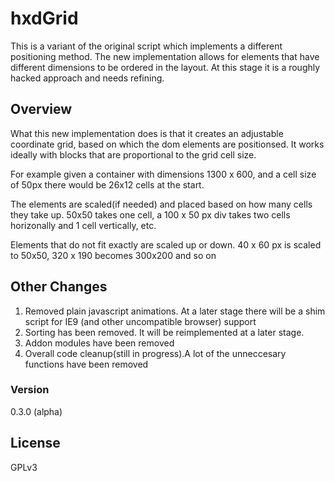 # hxdGrid 
This is a variant of the original script which implements a different positioning method. The new implementation allows for elements that have different dimensions to be ordered in the layout. At this stage it is a roughly hacked approach and needs refining. 


## Overview
What this new implementation does is that it creates an adjustable coordinate grid, based on which the dom elements are positionsed. It works ideally with blocks that are proportional to the grid cell size. 

For example given a container with dimensions 1300 x 600, and a cell size of 50px there would be 26x12 cells at the start. 

The elements are scaled(if needed) and placed based on how many cells they take up. 50x50 takes one cell, a 100 x 50 px div takes two cells horizonally and 1 cell vertically, etc. 

Elements that do not fit exactly are scaled up or down. 40 x 60 px is scaled to 50x50, 320 x 190 becomes 300x200 and so on  



## Other Changes 
1. Removed plain javascript animations. At a later stage there will be a shim script for IE9 (and other uncompatible browser) support
2. Sorting has been removed. It will be reimplemented at a later stage.
3. Addon modules have been removed
4. Overall code cleanup(still in progress).A lot of the unneccesary functions have been removed



### Version
0.3.0 (alpha)

License
----

GPLv3

   
   [jQuery]: <http://jquery.com>
   [clip-path-polygon]: <https://github.com/andrusieczko/clip-path-polygon>
  